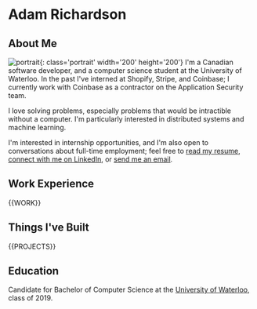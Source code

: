 # Adam Richardson

## About Me

![portrait](portrait.jpg){: class='portrait' width='200' height='200'}
I'm a Canadian software developer, and a computer science student at the University of Waterloo. In the past I've interned at Shopify, Stripe, and Coinbase; I currently work with Coinbase as a contractor on the Application Security team.

I love solving problems, especially problems that would be intractible without a computer. I'm particularly interested in distributed systems and machine learning.

I'm interested in internship opportunities, and I'm also open to conversations about full-time employment; feel free to [read my resume](resume.pdf), [connect with me on LinkedIn](https://linkedin.com/in/as3richa), or [send me an email](mailto:as3richa@uwaterloo.ca).

## Work Experience

{{WORK}}

## Things I've Built

{{PROJECTS}}

## Education

Candidate for Bachelor of Computer Science at the [University of Waterloo](https://uwaterloo.ca), class of 2019.
